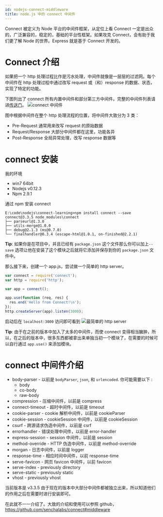 ```yaml
---
id: nodejs-connect-middleware
title: node.js 中的 connect 中间件
---
```


Connect 被定义为 Node 平台的中间件框架，从定位上看 Connect 一定是出众的，广泛兼容的，稳定的，基础的平台性框架。如果攻克 Connect，会有助于我们更了解 Node 的世界。Express 就是基于 Connect 开发的。

# Connect 介绍
如果把一个 http 处理过程比作是污水处理，中间件就像是一层层的过滤网。每个中间件在 http 处理过程中通过改写 request 或（和）response 的数据、状态，实现了特定的功能。

下图列出了 connect 所有内置中间件和部分第三方中间件。完整的中间件列表请进[传送门](https://github.com/senchalabs/connect/wiki)。
 ![connect 中间件](https://static.gaoqixhb.com/FvgDfH2Q-KxL4BTv5HfMn7dAbi3k)

图中根据中间件在整个 http 处理流程的位置，将中间件大致分为 3 类：

* Pre-Request 通常用来改写 request 的原始数据
* Request/Response 大部分中间件都在这里，功能各异
* Post-Response 全局异常处理，改写 response 数据等

# connect 安装

我的环境
* win7 64bit
* Nodejs v0.12.3
* Npm 2.9.1

通过 npm 安装 connect
```
E:\code\nodejs\connect-learning>npm install connect --save
connect@3.3.5 node_modules\connect
├── parseurl@1.3.0
├── utils-merge@1.0.0
├── debug@2.1.3 (ms@0.7.0)
└── finalhandler@0.3.4 (escape-html@1.0.1, on-finished@2.2.1)
```

**Tip**: 如果你是在项目中，并且已经有 `package.json` 这个文件那么你可以加上`--save` 选项让他在安装了这个模块之后就将它添加并保存到你的 `package.json` 文件中。

那么接下来，创建一个 app.js，尝试做一个简单的 http server。

```js
var connect = require('connect');
var http = require('http');

var app = connect();

app.use(function (req, res) {
  res.end('Hello from Connect!\n');
});
http.createServer(app).listen(3000);
```

启动后在 `localhost:3000` 访问即可看到
 ![最简单的 http server](https://static.gaoqixhb.com/Fh-MO02-04maFNdXYIZDQJiUeJhI)

**Tip**: 由于在之前的版本中加入了太多的中间件，而使 connect 变得相当臃肿，所以，在之后的版本中，很多东西都被拿出来单独当初一个模块了，在需要的时候可以自行通过 `app.use()` 来添加模块。

# connect 中间件介绍

* body-parser - 以前是 `bodyParser`, `json`, 和 `urlencoded`. 你可能需要以下 :
  + body
  + co-body
  + raw-body
* compression - 压缩中间件，以前是 compress
* connect-timeout - 超时中间件，以前是 timeout
* cookie-parser - cookie 解析中间件，以前是 cookieParser
* cookie-session - cookieSession 中间件，以前是 cookieSession
* csurf - 跨源请求伪造中间件，以前是 csrf
* errorhandler - 错误处理中间件，以前是 error-handler
* express-session - session 中间件，以前是 session
* method-override - HTTP 伪造中间件，以前是 method-override
* morgan - 日志中间件，以前是 logger
* response-time - 相应时间中间件，以前 response-time
* serve-favicon - 网页 favicon 中间件，以前 favicon
* serve-index - previously directory
* serve-static - previously static
* vhost - previously vhost

当前版本是 v3.3.5
由于现在的版本中大部分中间件都被独立出来，所以知道他们的作用之后在需要时进行安装即可。

在此就不一一介绍了。大致的介绍和使用可以参照 github，https://github.com/senchalabs/connect#middleware
